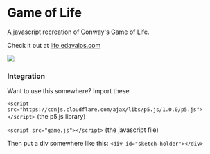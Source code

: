 # Game of Life
A javascript recreation of Conway's Game of Life.

Check it out at [life.edavalos.com](https://life.edavalos.com/)

![](https://i.imgur.com/l4DTpXE.gif)

### Integration

Want to use this somewhere? Import these

`<script src="https://cdnjs.cloudflare.com/ajax/libs/p5.js/1.0.0/p5.js"></script>` (the p5.js library)

`<script src="game.js"></script>` (the javascript file)

Then put a div somewhere like this: `<div id="sketch-holder"></div>`
